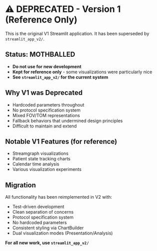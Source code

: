 # ⚠️ DEPRECATED - Version 1 (Reference Only)

This is the original V1 Streamlit application. It has been superseded by `streamlit_app_v2/`.

## Status: MOTHBALLED
- **Do not use for new development**
- **Kept for reference only** - some visualizations were particularly nice
- **See `streamlit_app_v2/` for the current system**

## Why V1 was Deprecated
- Hardcoded parameters throughout
- No protocol specification system  
- Mixed FOV/TOM representations
- Fallback behaviors that undermined design principles
- Difficult to maintain and extend

## Notable V1 Features (for reference)
- Streamgraph visualizations
- Patient state tracking charts
- Calendar time analysis
- Various visualization experiments

## Migration
All functionality has been reimplemented in V2 with:
- Test-driven development
- Clean separation of concerns
- Protocol specification system
- No hardcoded parameters
- Consistent styling via ChartBuilder
- Dual visualization modes (Presentation/Analysis)

**For all new work, use `streamlit_app_v2/`**